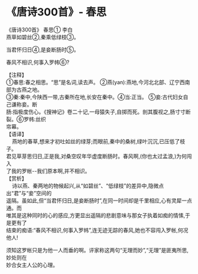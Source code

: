 # 《唐诗300首》- 春思

《唐诗300首》 春思①
                      李白  
燕草如碧丝②,秦乘低绿枝③。

当君怀归日④,是妾断肠时⑤。

春风不相识,何事入罗帏⑥?

【注释】  
①春思:春之相思。“思”是名词,读去声。 ②燕(yan):燕地,今河北北部、辽宁西南部为古燕之地。  
③秦:秦中,今陕西一带,古秦所在地,长安在秦中。④当:正当。 ⑤妾:古代妇女自己谦称妾。断  
肠:指极度伤心。《搜神记》卷二十记,一母猿失子,自掷而死。剖其腹视之,肠寸寸断裂。⑥罗帏:丝织  
帘幕。  
【语译】  
    燕地的春草,想来才初吐如丝的绿芽;而眼前,秦中的桑树,绿叶沉沉,已压低了枝子。  
君见草芽思归日,正是我,对桑空叹年华虚度断肠时。春风啊,(你也太过孟浪,)为何闯入  
了我的罗帐--我们原本啊,并不相识。  
【赏析】  
    诗以燕、秦两地的物候起兴,从“如碧丝”、“低绿枝”的差异中,隐微点出“君”与“妾”空间的  
遥隔。虽如此,但“当君怀归日,是妾断肠时”,在同一时间却是千里相应,心有灵犀一点通。而  
唯其是这种同时的心的感应,方更显出遥隔的悲剧意味与那女子执着如痴的情愫,于是更有了  
结束的痴语:“春风不相识,何事入罗帏”,连无迹无踪的春风,她也不容闯入罗帐,何况他人!

须知这罗帐只是为他一人而垂的啊。评家称这两句“无理而妙”,“无理”是匪夷所思,妙处则在  
妙合女主人公的心理。



